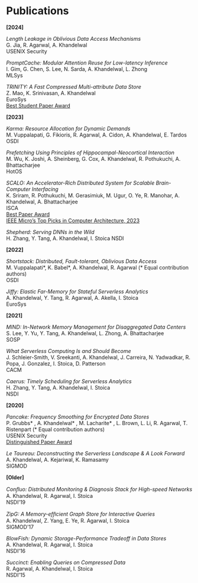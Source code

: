 # Publications

**[2024]**

*Length Leakage in Oblivious Data Access Mechanisms*\
G. Jia, R. Agarwal, A. Khandelwal\
USENIX Security

*PromptCache: Modular Attention Reuse for Low-latency Inference*\
I. Gim, G. Chen, S. Lee, N. Sarda, A. Khandelwal, L. Zhong\
MLSys

*TRINITY: A Fast Compressed Multi-attribute Data Store*\
Z. Mao, K. Srinivasan, A. Khandelwal\
EuroSys\
[Best Student Paper Award]()

**[2023]**

*Karma: Resource Allocation for Dynamic Demands*\
M. Vuppalapati, G. Fikioris, R. Agarwal, A. Cidon, A. Khandelwal, E. Tardos\
OSDI

*Prefetching Using Principles of Hippocampal-Neocortical Interaction*\
M. Wu, K. Joshi, A. Sheinberg, G. Cox, A. Khandelwal, R. Pothukuchi, A. Bhattacharjee\
HotOS

*SCALO: An Accelerator-Rich Distributed System for Scalable Brain-Computer Interfacing*\
K. Sriram, R. Pothukuchi, M. Gerasimiuk, M. Ugur, O. Ye, R. Manohar, A. Khandelwal, A. Bhattacharjee\
ISCA\
[Best Paper Award]()\
[IEEE Micro’s Top Picks in Computer Architecture, 2023]()

*Shepherd: Serving DNNs in the Wild*\
H. Zhang, Y. Tang, A. Khandelwal, I. Stoica
NSDI

**[2022]**

*Shortstack: Distributed, Fault-tolerant, Oblivious Data Access*\
M. Vuppalapati\*, K. Babel\*, A. Khandelwal, R. Agarwal (* Equal contribution authors)\
OSDI

*Jiffy: Elastic Far-Memory for Stateful Serverless Analytics*\
A. Khandelwal, Y. Tang, R. Agarwal, A. Akella, I. Stoica\
EuroSys

**[2021]**

*MIND: In-Network Memory Management for Disaggregated Data Centers*\
S. Lee, Y. Yu, Y. Tang, A. Khandelwal, L. Zhong, A. Bhattacharjee\
SOSP

*What Serverless Computing Is and Should Become*\
J. Schleier-Smith, V. Sreekanti, A. Khandelwal, J. Carreira, N. Yadwadkar, R. Popa, J. Gonzalez, I. Stoica, D. Patterson\
CACM

*Caerus: Timely Scheduling for Serverless Analytics*\
H. Zhang, Y. Tang, A. Khandelwal, I. Stoica\
NSDI

**[2020]**

*Pancake: Frequency Smoothing for Encrypted Data Stores*\
P. Grubbs* , A. Khandelwal* , M. Lacharite* , L. Brown, L. Li, R. Agarwal, T. Ristenpart (* Equal contribution authors)\
USENIX Security\
[Distinguished Paper Award]()

*Le Taureau: Deconstructing the Serverless Landscape & A Look Forward*\
A. Khandelwal, A. Kejariwal, K. Ramasamy\
SIGMOD

**[Older]**

*Conﬂuo: Distributed Monitoring & Diagnosis Stack for High-speed Networks*\
A. Khandelwal, R. Agarwal, I. Stoica\
NSDI'19

*ZipG: A Memory-efﬁcient Graph Store for Interactive Queries*\
A. Khandelwal, Z. Yang, E. Ye, R. Agarwal, I. Stoica\
SIGMOD'17

*BlowFish: Dynamic Storage-Performance Tradeoff in Data Stores*\
A. Khandelwal, R. Agarwal, I. Stoica\
NSDI'16

*Succinct: Enabling Queries on Compressed Data*\
R. Agarwal, A. Khandelwal, I. Stoica\
NSDI'15